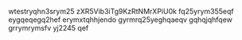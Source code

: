 wtestryqhn3srym25
zXR5Vib3iTg9KzRtNMrXPiU0k
fq25yrym355eqf
eygqeqegq2hef
erymxtqhhjendo
gyrmrq25yeghqaeqv
gqhqjqhfqew
grrymrymsfv
yj2245
qef

